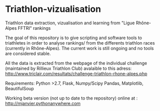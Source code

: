 # Triathlon-vizualisation
Triathlon data extraction, vizualisation and learning from "Ligue Rhône-Alpes FFTRI" rankings

The goal of this repository is to give scripting and software tools to triathletes in order to analyse rankings/ from the differents triathlon races (currently in Rhône-Alpes). The current work is still ongoing and no tools are considered stable.

All the data is extracted from the webpage of the individual challenge (maintained by Rillieux Triathlon Club) avalaible to this adress: http://www.triclair.com/resultats/challenge-triathlon-rhone-alpes.php

Requirements: Python >2.7, Flask, Numpy/Scipy Pandas,  Matplotlib, BeautifulSoup

Working beta version (not up to date to the repository) online at : http://mjanvier.pythonanywhere.com

